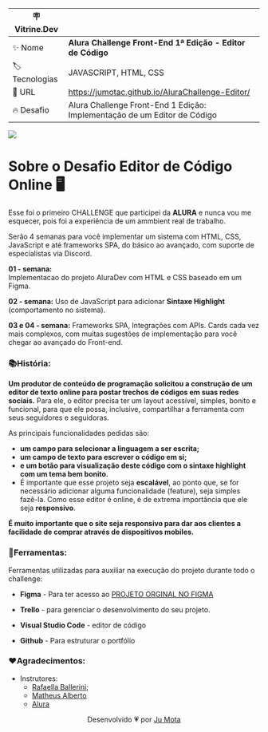 | :placard: Vitrine.Dev |     |
| ------------- | --- |
| :sparkles: Nome | **Alura Challenge Front-End 1ª Edição - Editor de Código** 
| :label: Tecnologias | JAVASCRIPT, HTML, CSS 
| :rocket: URL | https://jumotac.github.io/AluraChallenge-Editor/
| :fire: Desafio | Alura Challenge Front-End 1 Edição: Implementação de um Editor de Código

<!-- Inserir imagem com a #vitrinedev ao final do link -->
![](https://raw.githubusercontent.com/jumotac/AluraChallenge-Editor/89f922a024f34bb541599354e10f2fd2f9fdb5c6/img/editor-codigo.png#vitrinedev)


# Sobre o Desafio Editor de Código Online :desktop_computer: 

Esse foi o primeiro CHALLENGE que participei da **ALURA** e nunca vou me esquecer, pois foi a experiência de um ammbient real de trabalho.


Serão 4 semanas para você implementar um sistema com HTML, CSS, JavaScript e até frameworks SPA, do básico ao avançado, com suporte de especialistas via Discord.

**01 - semana:**    
Implementacao do projeto AluraDev com HTML e CSS baseado em um Figma.

**02 - semana:**
Uso de JavaScript para adicionar **Sintaxe Highlight** (comportamento no sistema).

**03 e 04 - semana:**
Frameworks SPA, Integrações com APIs. Cards cada vez mais complexos, com muitas sugestões de implementação para você chegar ao avançado do Front-end.



### :books:História:

**Um produtor de conteúdo de programação solicitou a construção de um editor de texto online para postar trechos de códigos em suas redes sociais.** Para ele, o editor precisa ter um layout acessível, simples, bonito e funcional, para que ele possa, inclusive, compartilhar a ferramenta com seus seguidores e seguidoras. 

As principais funcionalidades pedidas são:
- **um campo para selecionar a linguagem a ser escrita;** 
- **um campo de texto para escrever o código em si;** 
- **e um botão para visualização deste código com o sintaxe highlight com um tema bem bonito.** 
- É importante que esse projeto seja **escalável**, ao ponto que, se for necessário adicionar alguma funcionalidade (feature), seja simples fazê-la. Como esse editor é online, é de extrema importância que ele seja **responsivo**.

**É muito importante que o site seja responsivo para dar aos clientes a facilidade de comprar através de dispositivos mobiles.**



### :wrench:Ferramentas:

Ferramentas utilizadas para auxiliar na execução do projeto durante todo o challenge:

- **Figma** - Para ter acesso ao [PROJETO ORGINAL NO FIGMA](https://www.figma.com/file/Ve4hpTfmMa7yAFneoGtGKD/Alura-Challenge---Edi%C3%A7%C3%A3o-Front-end?node-id=207%3A729)

- **Trello** - para gerenciar o desenvolvimento do seu projeto.

- **Visual Studio Code** - editor de código

- **Github** - Para estruturar o portfólio 



### :heart:Agradecimentos:  

- Instrutores: 
  - [Rafaella Ballerini](https://www.linkedin.com/in/rafaella-ballerini-45875016a/);
  - [Matheus Alberto](https://www.linkedin.com/in/matheus-alberto-marcus/)
  - [Alura](www.alura.com.br)   


<p align="center">Desenvolvido 💗 por <a href="https://github.com/jumotac">Ju Mota</a></p>


